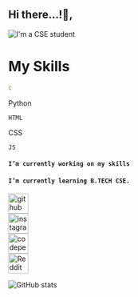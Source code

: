 ## Hi there...!👋, 
 
![I'm a CSE student](https://imgur.com/Ey9TlxX.png)


 
 
# My Skills
```yaml
c
```
Python
```
HTML
```
CSS
```
JS
 ```
 
#### ```I’m currently working on my skills```
#### ```I’m currently learning B.TECH CSE.```
 
 
[<img src='https://cdn.jsdelivr.net/npm/simple-icons@3.0.1/icons/github.svg' alt='github' height='40'>](https://github.com/maxsomyst)
</br>
[<img src='https://cdn.jsdelivr.net/npm/simple-icons@3.0.1/icons/instagram.svg' alt='instagram' height='40'>](https://www.instagram.com/ankit_1732/)
</br>
[<img src='https://cdn.jsdelivr.net/npm/simple-icons@3.0.1/icons/codepen.svg' alt='codepen' height='40'>](https://codepen.io/https://codepen.io/maxsomyst)</br>
[<img src='https://cdn.jsdelivr.net/npm/simple-icons@3.0.1/icons/reddit.svg' alt='Reddit' height='40'>](https://www.reddit.com/user/Max-76) 
 
![GitHub stats](https://github-readme-stats.vercel.app/api?username=maxsomyst&show_icons=true&layout=compact&amp;title_color=fff&amp;icon_color=79ff97&amp;text_color=9f9f9f&amp;bg_color=00041A)
